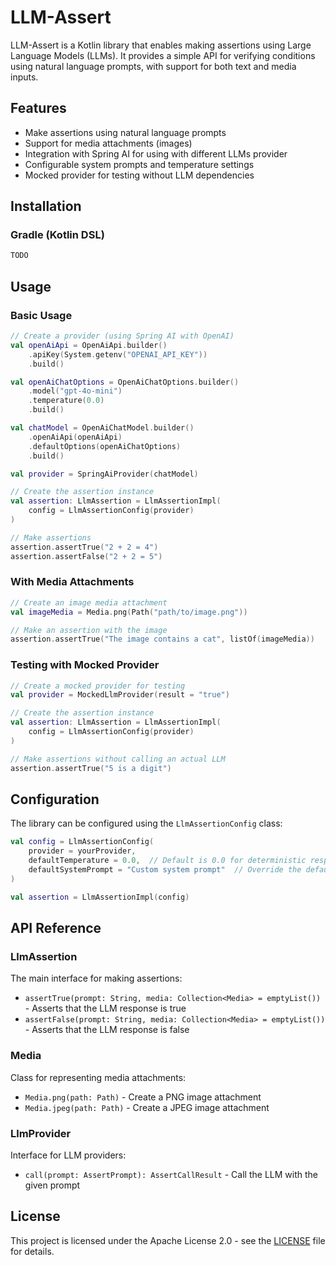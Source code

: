 # LLM-Assert

LLM-Assert is a Kotlin library that enables making assertions using Large Language Models (LLMs). It provides a simple API for verifying conditions using natural language prompts, with support for both text and media inputs.

## Features

- Make assertions using natural language prompts
- Support for media attachments (images)
- Integration with Spring AI for using with different LLMs provider
- Configurable system prompts and temperature settings
- Mocked provider for testing without LLM dependencies

## Installation

### Gradle (Kotlin DSL)

```kotlin
TODO
```

## Usage

### Basic Usage

```kotlin
// Create a provider (using Spring AI with OpenAI)
val openAiApi = OpenAiApi.builder()
    .apiKey(System.getenv("OPENAI_API_KEY"))
    .build()

val openAiChatOptions = OpenAiChatOptions.builder()
    .model("gpt-4o-mini")
    .temperature(0.0)
    .build()

val chatModel = OpenAiChatModel.builder()
    .openAiApi(openAiApi)
    .defaultOptions(openAiChatOptions)
    .build()

val provider = SpringAiProvider(chatModel)

// Create the assertion instance
val assertion: LlmAssertion = LlmAssertionImpl(
    config = LlmAssertionConfig(provider)
)

// Make assertions
assertion.assertTrue("2 + 2 = 4")
assertion.assertFalse("2 + 2 = 5")
```

### With Media Attachments

```kotlin
// Create an image media attachment
val imageMedia = Media.png(Path("path/to/image.png"))

// Make an assertion with the image
assertion.assertTrue("The image contains a cat", listOf(imageMedia))
```

### Testing with Mocked Provider

```kotlin
// Create a mocked provider for testing
val provider = MockedLlmProvider(result = "true")

// Create the assertion instance
val assertion: LlmAssertion = LlmAssertionImpl(
    config = LlmAssertionConfig(provider)
)

// Make assertions without calling an actual LLM
assertion.assertTrue("5 is a digit")
```

## Configuration

The library can be configured using the `LlmAssertionConfig` class:

```kotlin
val config = LlmAssertionConfig(
    provider = yourProvider,
    defaultTemperature = 0.0,  // Default is 0.0 for deterministic responses
    defaultSystemPrompt = "Custom system prompt"  // Override the default system prompt
)

val assertion = LlmAssertionImpl(config)
```

## API Reference

### LlmAssertion

The main interface for making assertions:

- `assertTrue(prompt: String, media: Collection<Media> = emptyList())` - Asserts that the LLM response is true
- `assertFalse(prompt: String, media: Collection<Media> = emptyList())` - Asserts that the LLM response is false

### Media

Class for representing media attachments:

- `Media.png(path: Path)` - Create a PNG image attachment
- `Media.jpeg(path: Path)` - Create a JPEG image attachment

### LlmProvider

Interface for LLM providers:

- `call(prompt: AssertPrompt): AssertCallResult` - Call the LLM with the given prompt

## License

This project is licensed under the Apache License 2.0 - see the [LICENSE](LICENSE) file for details.
